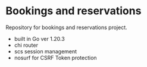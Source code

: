 # Bookings and reservations

Repository for bookings and reservations project.

- built in Go ver 1.20.3
- chi router
- scs session management
- nosurf for CSRF Token protection
